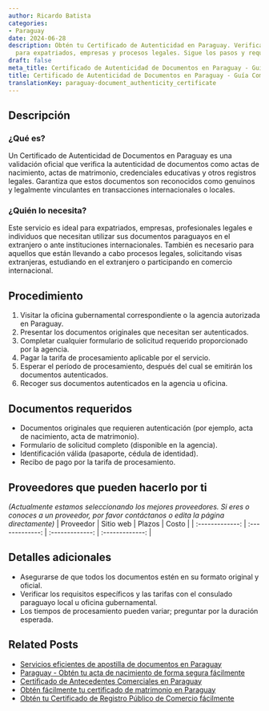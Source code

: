 ```yaml
---
author: Ricardo Batista
categories:
- Paraguay
date: 2024-06-28
description: Obtén tu Certificado de Autenticidad en Paraguay. Verificación oficial
  para expatriados, empresas y procesos legales. Sigue los pasos y requisitos.
draft: false
meta_title: Certificado de Autenticidad de Documentos en Paraguay - Guía Completa
title: Certificado de Autenticidad de Documentos en Paraguay - Guía Completa
translationKey: paraguay-document_authenticity_certificate
---
```



## Descripción
### ¿Qué es?
Un Certificado de Autenticidad de Documentos en Paraguay es una validación oficial que verifica la autenticidad de documentos como actas de nacimiento, actas de matrimonio, credenciales educativas y otros registros legales. Garantiza que estos documentos son reconocidos como genuinos y legalmente vinculantes en transacciones internacionales o locales.

### ¿Quién lo necesita?
Este servicio es ideal para expatriados, empresas, profesionales legales e individuos que necesitan utilizar sus documentos paraguayos en el extranjero o ante instituciones internacionales. También es necesario para aquellos que están llevando a cabo procesos legales, solicitando visas extranjeras, estudiando en el extranjero o participando en comercio internacional.

## Procedimiento

1. Visitar la oficina gubernamental correspondiente o la agencia autorizada en Paraguay.
2. Presentar los documentos originales que necesitan ser autenticados.
3. Completar cualquier formulario de solicitud requerido proporcionado por la agencia.
4. Pagar la tarifa de procesamiento aplicable por el servicio.
5. Esperar el período de procesamiento, después del cual se emitirán los documentos autenticados.
6. Recoger sus documentos autenticados en la agencia u oficina.

## Documentos requeridos

- Documentos originales que requieren autenticación (por ejemplo, acta de nacimiento, acta de matrimonio).
- Formulario de solicitud completo (disponible en la agencia).
- Identificación válida (pasaporte, cédula de identidad).
- Recibo de pago por la tarifa de procesamiento.

## Proveedores que pueden hacerlo por ti
_(Actualmente estamos seleccionando los mejores proveedores. Si eres o conoces a un proveedor, por favor contáctanos o edita la página directamente)_
| Proveedor        |     Sitio web     |     Plazos    |       Costo      |
| :-------------: | :-------------: |  :-------------: | :-------------: |

## Detalles adicionales

- Asegurarse de que todos los documentos estén en su formato original y oficial.
- Verificar los requisitos específicos y las tarifas con el consulado paraguayo local u oficina gubernamental.
- Los tiempos de procesamiento pueden variar; preguntar por la duración esperada.


## Related Posts

- [Servicios eficientes de apostilla de documentos en Paraguay](https://tramitit.com/es/guides/paraguay/apostilla_de_documentos/)
- [Paraguay - Obtén tu acta de nacimiento de forma segura fácilmente](https://tramitit.com/es/guides/paraguay/certificado_de_nacimiento/)
- [Certificado de Antecedentes Comerciales en Paraguay](https://tramitit.com/es/guides/paraguay/certificado_de_antecedentes_comerciales/)
- [Obtén fácilmente tu certificado de matrimonio en Paraguay](https://tramitit.com/es/guides/paraguay/certificado_de_matrimonio/)
- [Obtén tu Certificado de Registro Público de Comercio fácilmente](https://tramitit.com/es/guides/paraguay/certificado_de_inscripción_en_el_registro_público_de_comercio/)